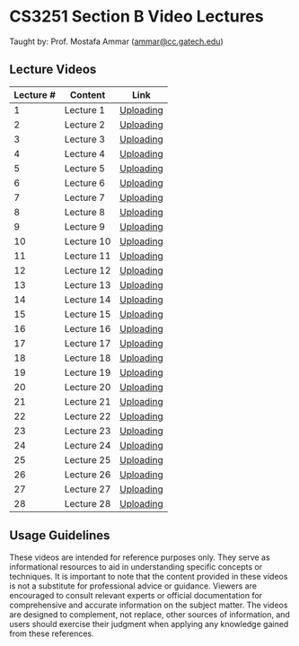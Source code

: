 # CS3251 Section B Video Lectures

Taught by: Prof. Mostafa Ammar (ammar@cc.gatech.edu)

## Lecture Videos

Lecture # | Content | Link 
--- | --- | ---
1 | Lecture 1 | [Uploading]()
2 | Lecture 2 | [Uploading]()
3 | Lecture 3 | [Uploading]()
4 | Lecture 4 | [Uploading]()
5 | Lecture 5 | [Uploading]()
6 | Lecture 6 | [Uploading]()
7 | Lecture 7 | [Uploading]()
8 | Lecture 8 | [Uploading]()
9 | Lecture 9 | [Uploading]()
10 | Lecture 10 | [Uploading]()
11 | Lecture 11 | [Uploading]()
12 | Lecture 12 | [Uploading]()
13 | Lecture 13 | [Uploading]()
14 | Lecture 14 | [Uploading]()
15 | Lecture 15 | [Uploading]()
16 | Lecture 16 | [Uploading]()
17 | Lecture 17 | [Uploading]()
18 | Lecture 18 | [Uploading]()
19 | Lecture 19 | [Uploading]()
20 | Lecture 20 | [Uploading]()
21 | Lecture 21 | [Uploading]()
22 | Lecture 22 | [Uploading]()
23 | Lecture 23 | [Uploading]()
24 | Lecture 24 | [Uploading]()
25 | Lecture 25 | [Uploading]()
26 | Lecture 26 | [Uploading]()
27 | Lecture 27 | [Uploading]()
28 | Lecture 28 | [Uploading]()

## Usage Guidelines

These videos are intended for reference purposes only. They serve as informational resources to aid in understanding specific concepts or techniques. It is important to note that the content provided in these videos is not a substitute for professional advice or guidance. Viewers are encouraged to consult relevant experts or official documentation for comprehensive and accurate information on the subject matter. The videos are designed to complement, not replace, other sources of information, and users should exercise their judgment when applying any knowledge gained from these references.

